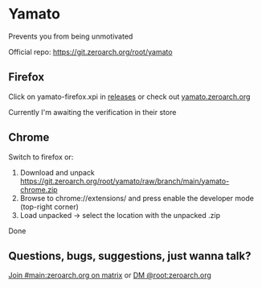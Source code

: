 # Yamato

Prevents you from being unmotivated

Official repo: https://git.zeroarch.org/root/yamato

## Firefox

Click on yamato-firefox.xpi in [releases](https://github.com/zeroarchroot/yamato/releases) or check out [yamato.zeroarch.org](https://yamato.zeroarch.org)

Currently I'm awaiting the verification in their store

## Chrome

Switch to firefox or:

1. Download and unpack https://git.zeroarch.org/root/yamato/raw/branch/main/yamato-chrome.zip
2. Browse to chrome://extensions/ and press enable the developer mode (top-right corner)
3. Load unpacked -> select the location with the unpacked .zip

Done

## Questions, bugs, suggestions, just wanna talk?

[Join #main:zeroarch.org on matrix](https://matrix.to/#/#main:zeroarch.org)
or
[DM @root:zeroarch.org](https://matrix.to/#/@root:zeroarch.org)